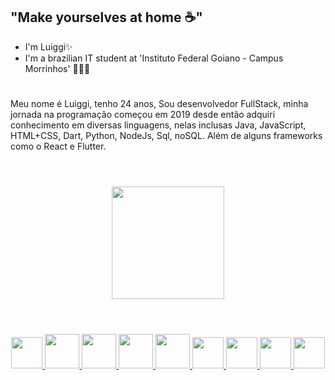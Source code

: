 
## "Make yourselves at home ☕"
- I'm Luiggi✨
- I'm a brazilian IT student at 'Instituto Federal Goiano - Campus Morrinhos' 🙋🏻‍♂️
# 

Meu nome é Luiggi, tenho 24 anos, Sou desenvolvedor FullStack, minha jornada na programação
começou em 2019 desde então adquiri conhecimento em diversas linguagens, nelas inclusas Java,
JavaScript, HTML+CSS, Dart, Python, NodeJs, Sql, noSQL. Além de alguns frameworks como o React e Flutter.

# 
<div align="center">
<br>
<a href="https://github.com/ludige">
<img loading="lazy" height="180em" src="https://github-readme-stats.vercel.app/api/top-langs/?username=ludige&layout=compact&langs_count=7&theme=dracula"/>
</div>

#

<div align="center">
<br>
<img loading="lazy" src="https://cdn.jsdelivr.net/gh/devicons/devicon@latest/icons/vscode/vscode-original.svg" width="50" height="50" />
<img loading="lazy" src="https://cdn.jsdelivr.net/gh/devicons/devicon/icons/java/java-original.svg" width="55" height="55"/>
<img loading="lazy" src="https://cdn.jsdelivr.net/gh/devicons/devicon/icons/javascript/javascript-original.svg" width="55" height="55"/>
<img loading="lazy" src="https://cdn.jsdelivr.net/gh/devicons/devicon/icons/nodejs/nodejs-original.svg" width="55" height="55"/>
<img loading="lazy" src="https://cdn.jsdelivr.net/gh/devicons/devicon/icons/python/python-plain.svg" width="55" height="55"/>
<img loading="lazy" src="https://cdn.jsdelivr.net/gh/devicons/devicon/icons/dart/dart-original.svg" width="50" height="50"/>
<img loading="lazy" src="https://cdn.jsdelivr.net/gh/devicons/devicon/icons/flutter/flutter-original.svg" width="50" height="50"/>
<img loading="lazy" src="https://cdn.jsdelivr.net/gh/devicons/devicon@latest/icons/react/react-original.svg" width="50" height="50"/>
<img loading="lazy" src="https://cdn.jsdelivr.net/gh/devicons/devicon@latest/icons/mysql/mysql-original.svg" width="50" height="50"/>
</div>

#


